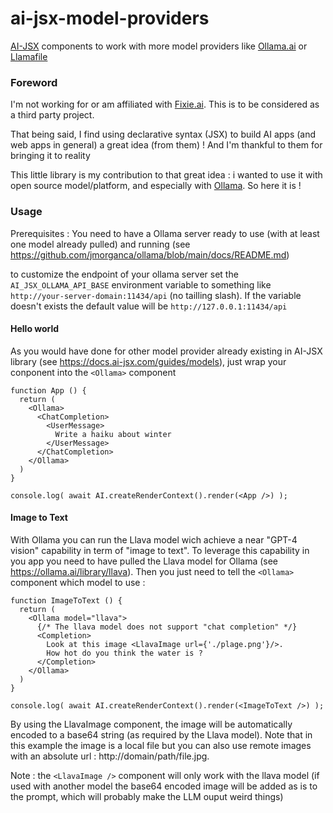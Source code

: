 # ai-jsx-model-providers

[AI-JSX](https://docs.ai-jsx.com/) components to work with more model providers like [Ollama.ai](https://ollama.ai/) or [Llamafile](https://github.com/Mozilla-Ocho/llamafile)


### Foreword

I'm not working for or am affiliated with [Fixie.ai](https://www.fixie.ai/). This is to be considered as a third party project.

That being said, I find using declarative syntax (JSX) to build AI apps (and web apps in general) a great idea (from them) ! And I'm thankful to them for bringing it to reality

This little library is my contribution to that great idea : i wanted to use it with open source model/platform, and especially with [Ollama](https://ollama.ai). So here it is !

### Usage

Prerequisites : You need to have a Ollama server ready to use (with at least one model already pulled) and running (see https://github.com/jmorganca/ollama/blob/main/docs/README.md)

to customize the endpoint of your ollama server set the `AI_JSX_OLLAMA_API_BASE` environment variable to something like `http://your-server-domain:11434/api` (no tailling slash). If the variable doesn't exists the default value will be `http://127.0.0.1:11434/api`

#### Hello world

As you would have done for other model provider already existing in AI-JSX library (see https://docs.ai-jsx.com/guides/models), just wrap your conponent into the `<Ollama>` component

```tsx
function App () {
  return (
    <Ollama>
      <ChatCompletion>
        <UserMessage>
          Write a haiku about winter 
        </UserMessage>
      </ChatCompletion>
    </Ollama>
  )
}

console.log( await AI.createRenderContext().render(<App />) );
```

#### Image to Text

With Ollama you can run the Llava model wich achieve a near "GPT-4 vision" capability in term of "image to text". To leverage this capability in you app you need to have pulled the Llava model for Ollama (see https://ollama.ai/library/llava). Then you just need to tell the `<Ollama>` component which model to use :


```tsx
function ImageToText () {
  return (
    <Ollama model="llava">
      {/* The llava model does not support "chat completion" */}
      <Completion>
        Look at this image <LlavaImage url={'./plage.png'}/>.
        How hot do you think the water is ?
      </Completion>
    </Ollama>
  )
}

console.log( await AI.createRenderContext().render(<ImageToText />) );
```

By using the LlavaImage component, the image will be automatically encoded to a base64 string (as required by the Llava model). Note that in this example the image is a local file but you can also use remote images with an absolute url : http://domain/path/file.jpg.

Note : the `<LlavaImage />` component will only work with the llava model (if used with another model the base64 encoded image will be added as is to the prompt, which will probably make the LLM ouput weird things)
